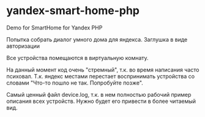 # yandex-smart-home-php
Demo for SmartHome for Yandex PHP

Попытка собрать диалог умного дома для яндекса.
Заглушка в виде авторизации

Все устройства помещаются в виртуальную комнату.

На данный момент код очень "стремный", т.к. во время написания часто психовал. Т.к. яндекс местами перестает воспринимать устройства со словами "Что-то пошло не так. Попробуйте позже".

Самый ценный файл device.log, т.к. в нем полностью рабочий пример описания всех устройств. 
Нужно будет его привести в более читаемый вид.
